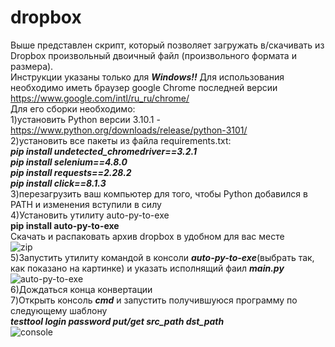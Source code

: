 # dropbox
Выше представлен скрипт, который позволяет загружать в/скачивать из Dropbox произвольный двоичный файл (произвольного формата и размера).<br>
Инструкции указаны только для <em><b>Windows!!</b></em> Для использования необходимо иметь браузер google Chrome последней версии https://www.google.com/intl/ru_ru/chrome/ <br>
Для его сборки необходимо:<br>
1)установить Python версии 3.10.1 - https://www.python.org/downloads/release/python-3101/ <br>
2)установить все пакеты из файла requirements.txt: <br>
<em><b>pip install undetected_chromedriver==3.2.1</b></em> <br>
<em><b>pip install selenium==4.8.0</b></em> <br>
<em><b>pip install requests==2.28.2</b></em> <br>
<em><b>pip install click==8.1.3</b></em> <br>
3)перезагрузить ваш компьютер для того, чтобы Python добавился в PATH и изменения вступили в силу<br>
4)Установить утилиту auto-py-to-exe <br><b>pip install auto-py-to-exe</b><br> Скачать и распаковать архив dropbox в удобном для вас месте <br>![zip](https://user-images.githubusercontent.com/77235598/215338434-a30c4a30-e9e8-436d-8c0b-a794222836ee.PNG)<br>
5)Запустить утилиту командой в консоли <em><b>auto-py-to-exe</b></em>(выбрать так, как показано на картинке) и указать исполнящий фаил <em><b>main.py</em></b><br>![auto-py-to-exe](https://user-images.githubusercontent.com/77235598/215334841-af7b6b5f-07b9-4f4d-82e2-4a7fbb152590.PNG)<br>
6)Дождаться конца конвертации<br>
7)Открыть консоль <em><b>cmd</b></em> и запустить получившуюся программу по следующему шаблону<br>
<em><b>testtool login password put/get src_path dst_path</b></em>
<br>![console](https://user-images.githubusercontent.com/77235598/215337538-29312f7e-b086-40a2-a3bb-6d25777f1090.PNG)

